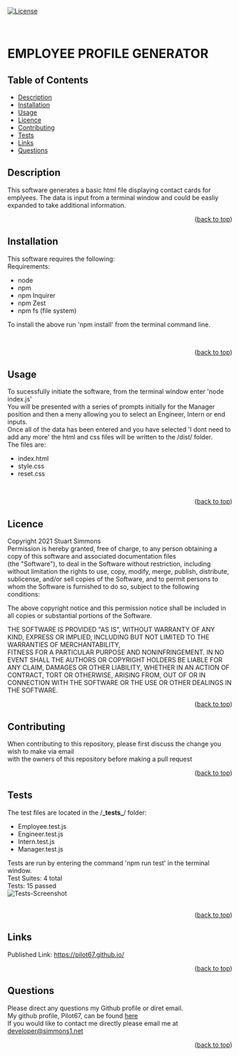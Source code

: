 <div id="top"></div>  

[![License](https://img.shields.io/badge/Licence-MIT-brightgreen?style=plastic)](#licence)  
  
<br>

# EMPLOYEE PROFILE GENERATOR  
  
## Table of Contents
  
  * [Description](#description)
  * [Installation](#installation)
  * [Usage](#usage)
  * [Licence](#licence)
  * [Contributing](#contributing)
  * [Tests](#tests)
  * [Links](#links)
  * [Questions](#questions)
  
## Description  
This software generates a basic html file displaying contact cards for emplyees.  The data is input from a terminal window and could be easliy expanded to take additional information.
<br>
<p align="right">(<a href="#top">back to top</a>)</p>
  
  
## Installation  
This software requires the following:  
Requirements:  
 * node  
 * npm  
 * npm Inquirer
 * npm Zest  
 * npm fs (file system)  

To install the above run 'npm install' from the terminal command line.

<br>
<p align="right">(<a href="#top">back to top</a>)</p>
  
## Usage
To sucessfully initiate the software, from the terminal window enter 'node index.js'  
You will be presented with a series of prompts initially for the Manager position and then a meny allowing you to select an Engineer, Intern or end inputs.  
Once all of the data has been entered and you have selected 'I dont need to add any more' the html and css files will be written to the /dist/ folder.  
The files are:  
 * index.html  
 * style.css  
 * reset.css  

<br>
<p align="right">(<a href="#top">back to top</a>)</p>
  
## Licence
Copyright 2021 Stuart Simmons  
Permission is hereby granted, free of charge, to any person obtaining a copy of this software and associated documentation files  
(the "Software"), to deal in the Software without restriction, including without limitation the rights to use, copy, modify, merge, publish, distribute, sublicense, and/or sell copies of the Software, and to permit persons to whom the Software is furnished to do so, subject to the following conditions:  
    
The above copyright notice and this permission notice shall be included in all copies or substantial portions of the Software.  
    
THE SOFTWARE IS PROVIDED "AS IS", WITHOUT WARRANTY OF ANY KIND, EXPRESS OR IMPLIED, INCLUDING BUT NOT LIMITED TO THE WARRANTIES OF MERCHANTABILITY,  
FITNESS FOR A PARTICULAR PURPOSE AND NONINFRINGEMENT. IN NO EVENT SHALL THE AUTHORS OR COPYRIGHT HOLDERS BE LIABLE FOR ANY CLAIM, DAMAGES OR OTHER LIABILITY, WHETHER IN AN ACTION OF CONTRACT, TORT OR OTHERWISE, ARISING FROM, OUT OF OR IN CONNECTION WITH THE SOFTWARE OR THE USE OR OTHER DEALINGS IN THE SOFTWARE.
<p align="right">(<a href="#top">back to top</a>)</p>
  
## Contributing
When contributing to this repository, please first discuss the change you wish to make via email  
  with the owners of this repository before making a pull request<br>
<p align="right">(<a href="#top">back to top</a>)</p>
  
## Tests
The test files are located in the /**\_tests\_**/ folder:  
 * Employee.test.js  
 * Engineer.test.js  
 * Intern.test.js  
 * Manager.test.js  
  
Tests are run by entering the command 'npm run test' in the terminal window.  
Test Suites:  4 total  
Tests:        15 passed  
![Tests-Screenshot](https://user-images.githubusercontent.com/86697483/138972202-ee73674c-06b2-415e-8480-6030e634f2ef.png)  
<br>
<p align="right">(<a href="#top">back to top</a>)</p>
  
## Links
Published Link: https://pilot67.github.io/<br>
<p align="right">(<a href="#top">back to top</a>)</p>
  
## Questions
Please direct any questions my Github profile or diret email.  
My github profile, Pilot67, can be found [here](https://github.com/Pilot67)  
If you would like to contact me directly please email me at developer@simmons1.net  
<p align="right">(<a href="#top">back to top</a>)</p>  
